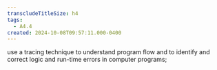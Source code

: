 ```yaml
---
transcludeTitleSize: h4
tags:
  - A4.4
created: 2024-10-08T09:57:11.000-0400
---
```

use a tracing technique to understand program flow and to identify and correct logic and run-time errors in computer programs;